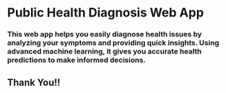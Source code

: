 # Public Health Diagnosis Web App

### This web app helps you easily diagnose health issues by analyzing your symptoms and providing quick insights. Using advanced machine learning, it gives you accurate health predictions to make informed decisions.

## Thank You!!
